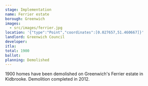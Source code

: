 ```yaml
---
stage: Implementation 
name: Ferrier estate 
borough: Greenwich
images:
  - src/images/ferrier.jpg
location: '{"type":"Point","coordinates":[0.027657,51.460667]}'
landlord: Greenwich Council
developer:
itla:
total: 1900
ballot:
planning: Demolished
---
```

1900 homes have been demolished on Greenwich's Ferrier estate in Kidbrooke.
Demolition completed in 2012.
